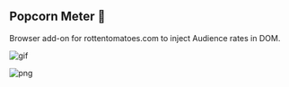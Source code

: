 ## Popcorn Meter 🍿

Browser add-on for rottentomatoes.com to inject Audience rates in DOM.

![gif](https://user-images.githubusercontent.com/23088305/95862327-c0d97480-0d30-11eb-9f42-41f39458c35f.gif)

![png](https://user-images.githubusercontent.com/23088305/95862033-4a3c7700-0d30-11eb-91cb-feb11cc77ba9.png)
